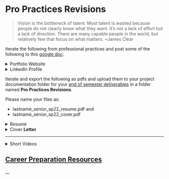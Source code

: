 # Pro Practices Revisions

> Vision is the bottleneck of talent. Most talent is wasted because people do not clearly know what they want. It’s not a lack of effort but a lack of direction. There are many capable people in the world, but relatively few that focus on what matters. \~James Clear

Iterate the following from professional practices and post some of the following to this [google doc](https://docs.google.com/document/d/1aj\_Ndn2\_Ta5vR3Wimq8ggmWXBnAGcPU4TmGQjdjz6Lc/edit):

<details>

<summary>Portfolio Website</summary>

This website should market and promote your entire body of work _including your senior project_ for possible employment or other post graduation opportunities. Ideally, you should have your own domain name. I suggest getting your own domain name through an ISP (Internet Service Provider. I recommend [Siteground](http://siteground.com) or [Dreamhost](http://dreamhost.com).&#x20;

* An example: [https://www.glorialo.design](https://www.glorialo.design)

</details>

<details>

<summary>LinkedIn Profile</summary>

Make sure you connect with me, your peers in this section of senior project, the other senior project sections, and with as many people as possible in the IDM community. Continue to build your network.

</details>

Iterate and export the following as pdfs and upload them to your project documentation folder for your [end of semester deliverables](./) in a folder named **Pro Practices Revisions**.

Please name your files as:&#x20;

* lastname\_senior\_sp22\_resume.pdf and&#x20;
* lastname\_senior\_sp22\_cover.pdf

<details>

<summary>Resumé</summary>

(which should contain the URL to your portfolio website)

Resources:

* LinkedIn Learning: [Designing a Resumé for Creatives](https://www.linkedin.com/learning/designing-a-resume-for-creatives/welcome?u=2131553)
* Examples: [https://www.casestudy.club/journal/ux-designer-res](https://www.casestudy.club/journal/ux-designer-resume)

</details>

<details>

<summary>Cover <strong>Letter</strong></summary>

Write or revise a cover letter to a position or opportunity you have already applied for or would like to apply for.

Resources:

* [https://m.signalvnoise.com/looking-for-a-new-job-dont-be-boring/](https://m.signalvnoise.com/looking-for-a-new-job-dont-be-boring/)
* [https://m.signalvnoise.com/what-we-learned-while-hiring-the-basecamp-summer-internship-class/](https://m.signalvnoise.com/what-we-learned-while-hiring-the-basecamp-summer-internship-class/) (You don't have to read the entire article. You can search for the following header: Tips for prospective interns, but it also applies to job searching, too.)
* [https://signalvnoise.com/posts/1748-forget-the-resume-kill-on-the-cover-letter?41#comments](https://signalvnoise.com/posts/1748-forget-the-resume-kill-on-the-cover-letter?41#comments) (Reading all of the comments is just as important as reading the very short article.)

</details>

****

<details>

<summary>Short Videos </summary>

I've created some very short videos talking about 2 to 3 students' pro practices materials from last spring in each of the following categories.

* [Portfolio Websites](https://stream.nyu.edu/media/Senior+Project+Portfolio/1\_3ssg7ckj)
* [LinkedIn](https://stream.nyu.edu/media/Senior+Project+LinkedIn/1\_678bu9ia)
* [Resumés](https://stream.nyu.edu/media/Senior+Project+Resume/1\_0b28s5fz)
* [Cover Letters](https://stream.nyu.edu/media/Senior+Project+Cover+Letters/1\_36vlce7a)
* [Career Resources](https://stream.nyu.edu/media/Senior+Project+Career+Resources/1\_9kyp6fsm)

</details>

## [Career Preparation Resources](pro\_practices\_revisions.md#career-preparation-resources)

__

